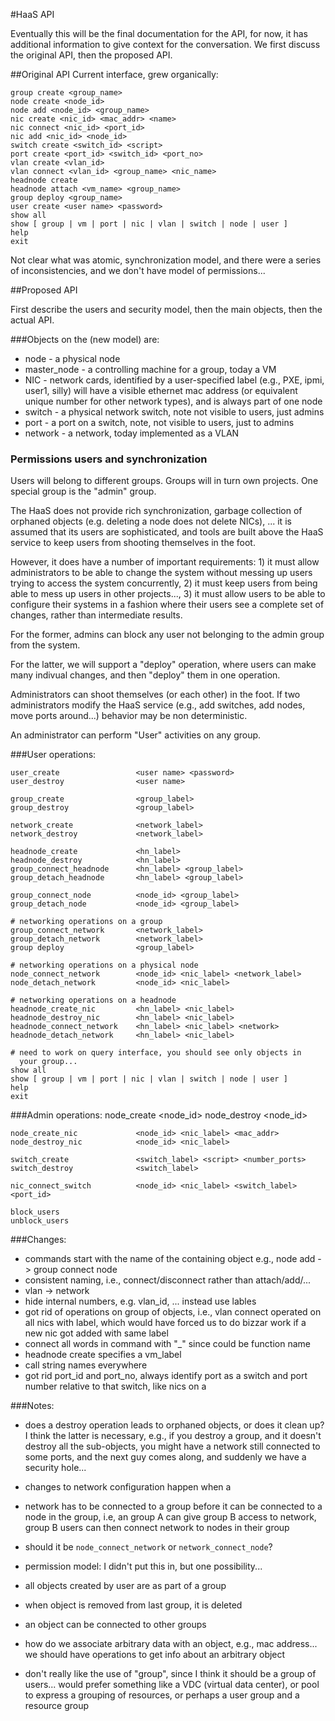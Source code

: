 #HaaS API

Eventually this will be the final documentation for the API, for now,
it has additional information to give context for the conversation.
We first discuss the original API, then the proposed API.

##Original API
Current interface, grew organically:

    group create <group_name>
    node create <node_id>
    node add <node_id> <group_name>
    nic create <nic_id> <mac_addr> <name>
    nic connect <nic_id> <port_id>
    nic add <nic_id> <node_id>
    switch create <switch_id> <script>
    port create <port_id> <switch_id> <port_no>
    vlan create <vlan_id>
    vlan connect <vlan_id> <group_name> <nic_name>
    headnode create
    headnode attach <vm_name> <group_name>
    group deploy <group_name>
    user create <user name> <password>
    show all
    show [ group | vm | port | nic | vlan | switch | node | user ]
    help
    exit

Not clear what was atomic, synchronization model, and there were a
series of inconsistencies, and we don't have model of permissions...

##Proposed API

First describe the users and security model, then the main objects,
then the actual API.

###Objects on the (new model) are:

* node - a physical node
* master_node   - a controlling machine for a group, today a VM
* NIC        	- network cards, identified by a user-specified label (e.g.,
        	  PXE, ipmi, user1, silly) will have a visible
        	  ethernet mac address (or equivalent unique number
        	  for other network types), and is always part of one node
* switch        - a physical network switch, note not visible to
        	  users, just admins
* port        	- a port on a switch, note, not visible to users, just
        	  to admins 
* network        - a network, today implemented as a VLAN


### Permissions users and synchronization

Users will belong to different groups.  Groups will in turn own
projects.  One special group is
the "admin" group.  

The HaaS does not provide rich synchronization, garbage collection of
orphaned objects (e.g. deleting a node does not delete NICs), ... it
is assumed that its users are sophisticated, and tools are built above
the HaaS service to keep users from shooting themselves in the foot.

However, it does have a number of important requirements: 1) it must
allow administrators to be able to change the system without messing
up users trying to access the system concurrently, 2) it must keep
users from being able to mess up users in other projects..., 3) it
must allow users to be able to configure their systems in a fashion
where their users see a complete set of changes, rather than
intermediate results. 

For the former, admins can block any user not belonging to the admin
group from the system.

For the latter, we will support a "deploy" operation, where users can
make many indivual changes, and then "deploy" them in one operation. 

Administrators can shoot themselves (or each other) in the foot.  If
two administrators modify the HaaS service (e.g., add switches, add
nodes, move ports around...) behavior may be non deterministic.

An administrator can perform "User" activities on any group. 

###User operations:

    user_create                	<user name> <password>
    user_destroy                <user name>
 
    group_create                <group_label>
    group_destroy               <group_label>
 
    network_create              <network_label>
    network_destroy             <network_label>
 
    headnode_create             <hn_label>
    headnode_destroy            <hn_label>
    group_connect_headnode      <hn_label> <group_label>
    group_detach_headnode       <hn_label> <group_label>
 
    group_connect_node          <node_id> <group_label>
    group_detach_node           <node_id> <group_label>
 
    # networking operations on a group
    group_connect_network       <network_label> 
    group_detach_network        <network_label>
    group deploy                <group_label>
 
    # networking operations on a physical node
    node_connect_network        <node_id> <nic_label> <network_label>
    node_detach_network         <node_id> <nic_label> 
 
    # networking operations on a headnode
    headnode_create_nic         <hn_label> <nic_label> 
    headnode_destroy_nic        <hn_label> <nic_label>
    headnode_connect_network    <hn_label> <nic_label> <network>
    headnode_detach_network     <hn_label> <nic_label> 
 
    # need to work on query interface, you should see only objects in
      your group...
    show all
    show [ group | vm | port | nic | vlan | switch | node | user ]
    help
    exit

###Admin operations:
    node_create                	<node_id>
    node_destroy                <node_id>
 
    node_create_nic             <node_id> <nic_label> <mac_addr>
    node_destroy_nic            <node_id> <nic_label> 
 
    switch_create               <switch_label> <script> <number_ports>
    switch_destroy              <switch_label> 
 
    nic_connect_switch          <node_id> <nic_label> <switch_label> <port_id>
 
    block_users
    unblock_users


###Changes:

* commands start with the name of the containing object
  e.g., node add -> group connect node 
* consistent naming, i.e., connect/disconnect rather than
  attach/add/...
* vlan -> network
* hide internal numbers, e.g. vlan_id, ... instead use lables
* got rid of operations on group of objects, i.e., vlan connect
  operated on all nics with label, which would have forced us to do
  bizzar work if a new nic got added with same label
* connect all words in command with "_" since could be function name
* headnode create specifies a vm_label
* call string names everywhere
* got rid port_id and port_no, always identify port as a switch and
  port number relative to that switch, like nics on a 

###Notes:

* does a destroy operation leads to orphaned objects, or does it clean
  up?  I think the latter is necessary, e.g., if you destroy a group,
  and it doesn't destroy all the sub-objects, you might have a network
  still connected to some ports, and the next guy comes along, and
  suddenly we have a security hole... 
* changes to network configuration happen when a 
* network has to be connected to a group before it can be connected 
  to a node in the group, i.e, an group A can give group B access to
  network, group B users can then connect network to nodes in their group
* should it be `node_connect_network` or `network_connect_node`?

* permission model: I didn't put this in, but one possibility...
 * all objects created by user are as part of a group
 * when object is removed from last group, it is deleted
 * an object can be connected to other groups

* how do we associate arbitrary data with an object, e.g., mac
  address... we should have operations to get info about an arbitrary
  object 

* don't really like the use of "group", since I think it should be a
  group of users... would prefer something like a VDC (virtual data
  center), or pool to express a grouping of resources, or perhaps a
  user group and a resource group
